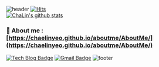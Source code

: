 ![header](https://capsule-render.vercel.app/api?type=wave&color=gradient&height=100&section=header)
[![Hits](https://hits.seeyoufarm.com/api/count/incr/badge.svg?url=https%3A%2F%2Fgithub.com%2FChaeLinYeo&count_bg=%2379C83D&title_bg=%23555555&icon=&icon_color=%23E7E7E7&title=hits&edge_flat=false)](https://hits.seeyoufarm.com)<br>
[![ChaLin's github stats](https://github-readme-stats.vercel.app/api?username=ChaeLinYeo)](https://github.com/anuraghazra/github-readme-stats)
### 💬 About me : [https://chaelinyeo.github.io/aboutme/AboutMe/](https://chaelinyeo.github.io/aboutme/AboutMe/)
<!--
**ChaeLinYeo/ChaeLinYeo** is a ✨ _special_ ✨ repository because its `README.md` (this file) appears on your GitHub profile.
Here are some ideas to get you started:

- 🔭 I’m currently working on ...
- 🌱 I’m currently learning ...
- 👯 I’m looking to collaborate on ...
- 🤔 I’m looking for help with ...
- 💬 Ask me about ...
- 📫 How to reach me: ...
- 😄 Pronouns: ...
- ⚡ Fun fact: ...
-->
[![Tech Blog Badge](http://img.shields.io/badge/-Tech%20blog-black?style=flat-square&logo=github&link=https://zzsza.github.io/)](https://chaelinyeo.github.io/)
[![Gmail Badge](https://img.shields.io/badge/Gmail-d14836?style=flat-square&logo=Gmail&logoColor=white&link=mailto:snugyun01@gmail.com)](mailto:gomgomtoto@gmail.com)
![footer](https://capsule-render.vercel.app/api?type=wave&color=gradient&height=100&section=footer)
